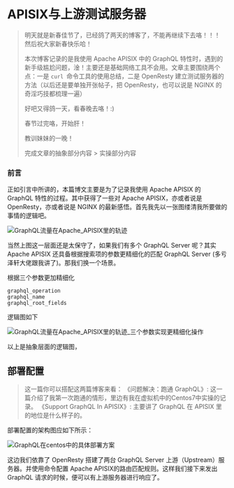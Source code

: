 # APISIX与上游测试服务器

> 明天就是新春佳节了，已经鸽了两天的博客了，不能再继续下去咯！！！
> 然后祝大家新春快乐哈！
>
> 本次博客记录的是我使用 Apache APISIX 中的 GraphQL 特性时，遇到的新手级尴尬问题，淦！主要还是基础网络工具不会用。文章主要围绕两个点：一是 `curl `命令工具的使用总结，二是 OpenResty 建立测试服务器的方法（以后还是要单独开张帖子，把 OpenResty，也可以说是 NGINX 的奇淫巧技都梳理一遍）
>
> 好吧又得鸽一天，看春晚去咯！:)
>
> 春节过完咯，开始肝！
>
> 教训妹妹的一晚！
>
> 完成文章的抽象部分内容 > 实操部分内容

### 前言

正如引言中所讲的，本篇博文主要是为了记录我使用 Apache APISIX 的 GraphQL 特性的过程。其中获得了一些对 Apache APISIX，亦或者说是 OpenResty，亦或者说是 NGINX 的最新感悟。首先我先以一张图缕清我所要做的事情的逻辑吧。

![GraphQL流量在Apache_APISIX里的轨迹](/img/2022-01-30-APISIX与上游测试服务器/GraphQL流量在Apache_APISIX里的轨迹.jpg)

当然上图这一层面还是太保守了，如果我们有多个 GraphQL Server 呢？其实 Apache APISIX 还具备根据搜索项的参数更精细化的匹配 GraphQL Server (多亏泽轩大佬跟我讲了)。那我们换一个场景。

根据三个参数更加精细化

```text
graphql_operation
graphql_name
graphql_root_fields
```

逻辑图如下

![GraphQL流量在Apache_APISIX里的轨迹_三个参数实现更精细化操作](/img/2022-01-30-APISIX与上游测试服务器/GraphQL流量在Apache_APISIX里的轨迹_三个参数实现更精细化操作.jpg)

以上是抽象层面的逻辑图，

## 部署配置

> 这一篇你可以搭配这两篇博客来看：
> 《问题解决：跑通 GraphQL》: 这一篇介绍了我第一次跑通的情形，里边有我在虚拟机中的Centos7中实操的记录。
> 《Support GraphQL In APISIX》: 主要讲了 GraphQL 在 APISIX 里的地位是什么样子的。

部署配置的架构图应如下所示：

![GraphQL在centos中的具体部署方案](/img/2022-01-30-APISIX与上游测试服务器/GraphQL在centos中的具体部署方案.jpg)

这边我们依靠了 OpenResty 搭建了两台 GraphQL Server 上游（Upstream）服务器。并使用命令配置 Apache APISIX的路由匹配规则。这样我们接下来发出 GraphQL 请求的时候，便可以有上游服务器进行响应了。


